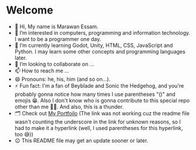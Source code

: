 # Welcome
- 👋 Hi, My name is Marawan Essam.
- 👀 I’m interested in computers, programming and information technology. I want to be a programmer one day.
- 🌱 I’m currently learning Godot, Unity, HTML,  CSS, JavaScript and Python. I may learn some other concepts and programming languages later.
- 💞️ I’m looking to collaborate on ...
- 📫 How to reach me ...
- 😄 Pronouns: he, his, him (and so on...).
- ⚡ Fun fact: I'm a fan of Beyblade and Sonic the Hedgehog, and you're probably gonna notice how many times I use parentheses "()" and emojis 😁. Also I don't know who is gonna contribute to this special repo other than me 🤷‍♂️. And also, this is a thunder.
- 🗂 Check out [My Portfoilo](https://drive.google.com/drive/folders/1-Qiqmvkhkrz8VaEaaty0urfiqw7tpvT_)
 (The link was not working cuz the readme file wasn't counting the underscore in the link for unknown reasons, so I had to make it a hyperlink (well, I used parentheses for this hyperlink, too 😅))
- 😉 This README file may get an update sooner or later.

<!---
QuartzTS/QuartzTS is a ✨ special ✨ repository because its `README.md` (this file) appears on your GitHub profile.
You can click the Preview link to take a look at your changes.
--->
